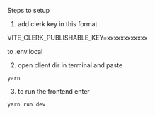 Steps to setup

1) add clerk key in this format 

VITE_CLERK_PUBLISHABLE_KEY=xxxxxxxxxxxx

to .env.local

2) open client dir in terminal and paste

```
yarn
```

3) to run the frontend enter

```
yarn run dev
```
